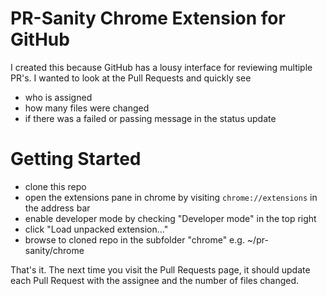 # PR-Sanity Chrome Extension for GitHub

I created this because GitHub has a lousy interface for reviewing
multiple PR's. I wanted to look at the Pull Requests and quickly see
  * who is assigned
  * how many files were changed
  * if there was a failed or passing message in the status update

# Getting Started
  
  - clone this repo
  - open the extensions pane in chrome by visiting ```chrome://extensions``` in the address bar
  - enable developer mode by checking "Developer mode" in the top right
  - click "Load unpacked extension..."
  - browse to cloned repo in the subfolder "chrome" e.g.  ~/pr-sanity/chrome
    
That's it. The next time you visit the Pull Requests page, it should
update each Pull Request with the assignee and the number of files
changed. 
